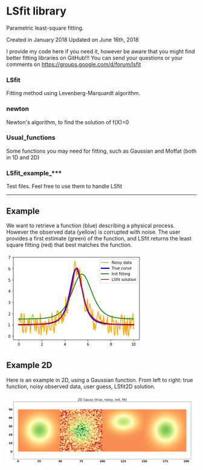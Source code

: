 # LSfit library
Parametric least-square fitting.

Created in January 2018
Updated on June 16th, 2018

I provide my code here if you need it, however be aware that you might find better fitting libraries on GitHub!!! You can send your questions or your comments on https://groups.google.com/d/forum/lsfit

### LSfit
Fitting method using Levenberg-Marquardt algorithm.

### newton
Newton's algorithm, to find the solution of f(X)=0

### Usual_functions
Some functions you may need for fitting, such as Gaussian and Moffat (both in 1D and 2D)

### LSfit_example_***
Test files. Feel free to use them to handle LSfit

---

## Example
We want to retrieve a function (blue) describing a physical process. However the observed data (yellow) is corrupted with noise. The user provides a first estimate (green) of the function, and LSfit returns the least square fitting (red) that best matches the function.

![alt text](image_exemple_LSfit.png "Moffat fitting with LSfit")

## Example 2D
Here is an example in 2D, using a Gaussian function. From left to right: true function, noisy observed data, user guess, LSfit2D solution.

![alt text](image_exemple_LSfit2D.png "2D gaussian fitting with LSfit")
